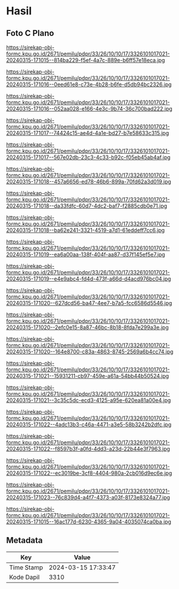 # Hasil

## Foto C Plano

https://sirekap-obj-formc.kpu.go.id/2671/pemilu/pdpr/33/26/10/10/17/3326101017021-20240315-171015--814ba229-f5ef-4a7c-889e-b6ff57e18eca.jpg

https://sirekap-obj-formc.kpu.go.id/2671/pemilu/pdpr/33/26/10/10/17/3326101017021-20240315-171016--0eed61e8-c73e-4b28-b6fe-d5db94bc2326.jpg

https://sirekap-obj-formc.kpu.go.id/2671/pemilu/pdpr/33/26/10/10/17/3326101017021-20240315-171016--052aa028-e166-4e3c-9b74-36c700bad222.jpg

https://sirekap-obj-formc.kpu.go.id/2671/pemilu/pdpr/33/26/10/10/17/3326101017021-20240315-171017--74424c15-ae4d-4a1e-bd27-b7e58633c315.jpg

https://sirekap-obj-formc.kpu.go.id/2671/pemilu/pdpr/33/26/10/10/17/3326101017021-20240315-171017--567e02db-23c3-4c33-b92c-f05eb45ab4af.jpg

https://sirekap-obj-formc.kpu.go.id/2671/pemilu/pdpr/33/26/10/10/17/3326101017021-20240315-171018--457a6656-ed78-46b6-899a-70fd62a3d019.jpg

https://sirekap-obj-formc.kpu.go.id/2671/pemilu/pdpr/33/26/10/10/17/3326101017021-20240315-171018--da33fdfc-60d7-4dc2-baf7-f2885cdb0e71.jpg

https://sirekap-obj-formc.kpu.go.id/2671/pemilu/pdpr/33/26/10/10/17/3326101017021-20240315-171018--ba62e241-3321-4519-a7d1-61eddeff7cc6.jpg

https://sirekap-obj-formc.kpu.go.id/2671/pemilu/pdpr/33/26/10/10/17/3326101017021-20240315-171019--ea6a00aa-138f-404f-aa87-d37f145ef5e7.jpg

https://sirekap-obj-formc.kpu.go.id/2671/pemilu/pdpr/33/26/10/10/17/3326101017021-20240315-171019--e4e9abc4-fd4d-473f-a66d-d4acd976bc04.jpg

https://sirekap-obj-formc.kpu.go.id/2671/pemilu/pdpr/33/26/10/10/17/3326101017021-20240315-171020--627dcd56-ba47-4ee7-b7a5-fcc6586d5546.jpg

https://sirekap-obj-formc.kpu.go.id/2671/pemilu/pdpr/33/26/10/10/17/3326101017021-20240315-171020--2efc0e15-8a87-46bc-8b18-8fda7e299a3e.jpg

https://sirekap-obj-formc.kpu.go.id/2671/pemilu/pdpr/33/26/10/10/17/3326101017021-20240315-171020--164e8700-c83a-4863-8745-2569a6b4cc74.jpg

https://sirekap-obj-formc.kpu.go.id/2671/pemilu/pdpr/33/26/10/10/17/3326101017021-20240315-171021--15931211-cb97-459e-a61a-54bb44b50524.jpg

https://sirekap-obj-formc.kpu.go.id/2671/pemilu/pdpr/33/26/10/10/17/3326101017021-20240315-171021--3c35c5dc-ecd3-4125-a95e-620ea81a00e4.jpg

https://sirekap-obj-formc.kpu.go.id/2671/pemilu/pdpr/33/26/10/10/17/3326101017021-20240315-171022--4adc13b3-c46a-4471-a3e5-58b3242b2dfc.jpg

https://sirekap-obj-formc.kpu.go.id/2671/pemilu/pdpr/33/26/10/10/17/3326101017021-20240315-171022--f8597b3f-a0fd-4dd3-a23d-22b44e3f7963.jpg

https://sirekap-obj-formc.kpu.go.id/2671/pemilu/pdpr/33/26/10/10/17/3326101017021-20240315-171022--ec3019be-3cf8-4404-980a-2cb016d9ec6e.jpg

https://sirekap-obj-formc.kpu.go.id/2671/pemilu/pdpr/33/26/10/10/17/3326101017021-20240315-171023--76c839d4-a4f7-4373-a03f-8173e8324a77.jpg

https://sirekap-obj-formc.kpu.go.id/2671/pemilu/pdpr/33/26/10/10/17/3326101017021-20240315-171015--16ac177d-6230-4365-9a04-4035074ca0ba.jpg


## Metadata

| Key        | Value               |
| ---------- | ------------------- |
| Time Stamp | 2024-03-15 17:33:47 |
| Kode Dapil | 3310                |



